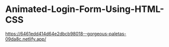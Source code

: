 # Animated-Login-Form-Using-HTML-CSS


https://6461edd414d64e2dbcb98018--gorgeous-paletas-09da8c.netlify.app/
